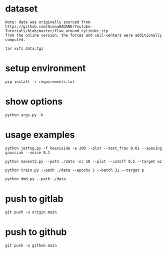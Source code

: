 
# dataset

    Note: data was originally sourced from 
    https://github.com/AsmaaHADANE/Youtube-Tutorials/blob/master/flow_around_cylinder.zip
    from the online version, the forces and cell-centers were additionally computed. 

    tar xvfz data.tgz

# setup environment

    pip install -r requirements.txt

# show options

    python args.py -h 

# usage examples

    python jetfog.py -f heaviside -e 200 --plot --test_frac 0.01 --spacing gaussian --noise 0.1

    python maxent3.py --path ./data -nc 10 --plot --cutoff 0.5 --target wz

    python train.py --path ./data --epochs 5 --batch 32 --target p

    python dmd.py --path ./data

# push to gitlab

    git push -u origin main

# push to github

    git push -u github main


